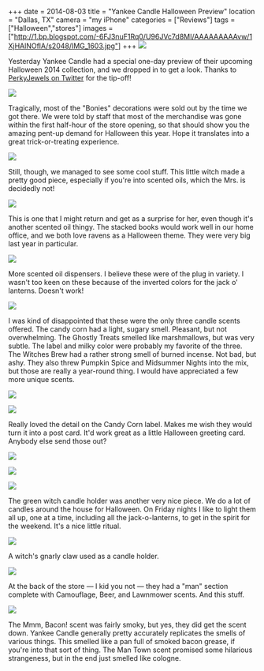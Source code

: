 +++
date = 2014-08-03
title = "Yankee Candle Halloween Preview"
location = "Dallas, TX"
camera = "my iPhone"
categories = ["Reviews"]
tags = ["Halloween","stores"]
images = ["http://1.bp.blogspot.com/-6FJ3nuF1Rq0/U96JVc7d8MI/AAAAAAAAAvw/1XjHAlNOflA/s2048/IMG_1603.jpg"]
+++
![](http://1.bp.blogspot.com/-6FJ3nuF1Rq0/U96JVc7d8MI/AAAAAAAAAvw/1XjHAlNOflA/s2048/IMG_1603.jpg)

Yesterday Yankee Candle had a special one-day preview of their upcoming Halloween 2014 collection, and we dropped in to get a look. Thanks to [PerkyJewels on Twitter](https://twitter.com/perkyjewels?lang=en) for the tip-off!

<!--more-->

![](http://2.bp.blogspot.com/-oO4lF5AxifE/U96JOwWS_pI/AAAAAAAAAuo/_56VA2uKL2I/s2048/IMG_1581.jpg)

Tragically, most of the "Bonies" decorations were sold out by the time we got there. We were told by staff that most of the merchandise was gone within the first half-hour of the store opening, so that should show you the amazing pent-up demand for Halloween this year. Hope it translates into a great trick-or-treating experience.

![](http://1.bp.blogspot.com/-4Y0c-BhyBbg/U96JO8-1BnI/AAAAAAAAAuk/yTkl5rSnNv4/s2048/IMG_1582.jpg)

Still, though, we managed to see some cool stuff. This little witch made a pretty good piece, especially if you're into scented oils, which the Mrs. is decidedly not!

![](http://3.bp.blogspot.com/-ReAQUkx3oCU/U96JO8aXuUI/AAAAAAAAAug/TCBXYta8vVw/s2048/IMG_1583.jpg)

This is one that I might return and get as a surprise for her, even though it's another scented oil thingy. The stacked books would work well in our home office, and we both love ravens as a Halloween theme. They were very big last year in particular.

![](http://1.bp.blogspot.com/-_0AJKxkERW0/U96JTSZD5QI/AAAAAAAAAv4/DUIRsBuTW3M/s2048/IMG_1584.jpg)

More scented oil dispensers. I believe these were of the plug in variety. I wasn't too keen on these because of the inverted colors for the jack o' lanterns. Doesn't work!

![](http://2.bp.blogspot.com/-iyWOvL8CeOU/U96JQiJEQDI/AAAAAAAAAuw/q08uB0F2z94/s2048/IMG_1588.jpg)

I was kind of disappointed that these were the only three candle scents offered. The candy corn had a light, sugary smell. Pleasant, but not overwhelming. The Ghostly Treats smelled like marshmallows, but was very subtle. The label and milky color were probably my favorite of the three. The Witches Brew had a rather strong smell of burned incense. Not bad, but ashy. They also threw Pumpkin Spice and Midsummer Nights into the mix, but those are really a year-round thing. I would have appreciated a few more unique scents.

![](http://4.bp.blogspot.com/-ZTUTPeYyAIE/U96JQM3LaEI/AAAAAAAAAus/oX7MV4y1IpA/s2048/IMG_1585.jpg)

![](http://2.bp.blogspot.com/-5kjNPNV-mFQ/U96JT2dyOWI/AAAAAAAAAvU/FeyumvXQXEQ/s2048/IMG_1599.jpg)

Really loved the detail on the Candy Corn label. Makes me wish they would turn it into a post card. It'd work great as a little Halloween greeting card. Anybody else send those out?

![](http://3.bp.blogspot.com/-r5ded2QydlY/U96JRESK05I/AAAAAAAAAu8/f9ytu7SWxT4/s2048/IMG_1593.jpg)

![](http://3.bp.blogspot.com/-KqEpVH61yDU/U96JR0mcPKI/AAAAAAAAAvA/RRN4Das3A3E/s2048/IMG_1594.JPG)

![](http://3.bp.blogspot.com/-hnUNnctYWg4/U96JTMTflEI/AAAAAAAAAvI/YBAFAjmCHws/s2048/IMG_1595.jpg)

The green witch candle holder was another very nice piece. We do a lot of candles around the house for Halloween. On Friday nights I like to light them all up, one at a time, including all the jack-o-lanterns, to get in the spirit for the weekend. It's a nice little ritual.

![](http://3.bp.blogspot.com/-97O1iHVSKUY/U96JTZH6Z_I/AAAAAAAAAvQ/F2hOP4KKE1M/s2048/IMG_1597.jpg)

A witch's gnarly claw used as a candle holder.

![](http://1.bp.blogspot.com/-VmmB0TWi4oM/U96JUfjPc8I/AAAAAAAAAvg/eJwXpNHMYYY/s2048/IMG_1600.jpg)

At the back of the store — I kid you not — they had a "man" section complete with Camouflage, Beer, and Lawnmower scents. And this stuff.

![](http://1.bp.blogspot.com/-m7wblVqsO94/U96JUmRQJrI/AAAAAAAAAvk/2mQhFDPF8vI/s2048/IMG_1601.jpg)

The Mmm, Bacon! scent was fairly smoky, but yes, they did get the scent down. Yankee Candle generally pretty accurately replicates the smells of various things. This smelled like a pan full of smoked bacon grease, if you're into that sort of thing. The Man Town scent promised some hilarious strangeness, but in the end just smelled like cologne.
